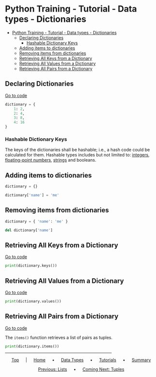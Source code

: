 # Python Training - Tutorial - Data types - Dictionaries

- [Python Training - Tutorial - Data types - Dictionaries](#python-training---tutorial---data-types---dictionaries)
  - [Declaring Dictionaries](#declaring-dictionaries)
    - [Hashable Dictionary Keys](#hashable-dictionary-keys)
  - [Adding items to dictionaries](#adding-items-to-dictionaries)
  - [Removing items from dictionaries](#removing-items-from-dictionaries)
  - [Retrieving All Keys from a Dictionary](#retrieving-all-keys-from-a-dictionary)
  - [Retrieving All Values from a Dictionary](#retrieving-all-values-from-a-dictionary)
  - [Retrieving All Pairs from a Dictionary](#retrieving-all-pairs-from-a-dictionary)

## Declaring Dictionaries

[Go to code](../../tutorial/8-dictionaries.py#L10)

```python
dictionary = {
    1: 2,
    2: 4,
    3: 8,
    4: 16
}
```

### Hashable Dictionary Keys

The keys of the dictionaries shall be hashable; i.e., a hash code could be calculated for them. Hashable types includes but not limited to: [integers](3.1-Integers.md), [floating-point numbers](3.2-floats.md), [strings](3.3-strings.md) and booleans.

## Adding items to dictionaries

```python
dictionary = {}

dictionary['name'] = 'me'
```

## Removing items from dictionaries

```python
dictionary = { 'name': 'me' }

del dictionary['name']
```

## Retrieving All Keys from a Dictionary

[Go to code](../../tutorial/8-dictionaries.py#L23)

```python
print(dictionary.keys())
```

## Retrieving All Values from a Dictionary

[Go to code](../../tutorial/8-dictionaries.py#L24)

```python
print(dictionary.values())
```

## Retrieving All Pairs from a Dictionary

[Go to code](../../tutorial/8-dictionaries.py#L25)

The `items()` function retrieves a list of pairs as tuples.

```python
print(dictionary.items())
```

<span style="text-align:center">

<hr style="width:70%">

[Top](#python-training---tutorial---data-types---dictionaries) &emsp; | &emsp; [Home](../README.md) &emsp; • &emsp; [Data Types](3-Data%20types.md) &emsp; • &emsp; [Tutorials](index.md) &emsp; • &emsp; [Summary](../summary.md)

[Previous: Lists](3.4-lists.md) &emsp; • &emsp; [Coming Next: Tuples](3.6-tuples.md)

</span>
